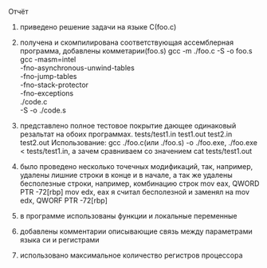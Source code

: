 Отчёт
1) приведено решение задачи на языке С(foo.c)
2) получена и скомпилирована соответствующая ассемблерная программа, добавлены комметарии(foo.s)
gcc -m ./foo.c -S -o foo.s
gcc -masm=intel \
    -fno-asynchronous-unwind-tables \
    -fno-jump-tables \
    -fno-stack-protector \
    -fno-exceptions \
    ./code.c \
    -S -o ./code.s

3) представлено полное тестовое покрытие дающее одинаковый резальтат на обоих программах.
tests/test1.in test1.out test2.in test2.out
Использование: gcc ./foo.c(или ./foo.s) -o ./foo.exe, ./foo.exe < tests/test1.in, 
а зачем сравниваем со значением cat tests/test1.out
4) было проведено несколько точечных модификаций, так, например, удалены лишние строки в конце
и в начале, а так же удалены бесполезные строки, например, комбинацию строк
mov eax, QWORD PTR -72[rbp]
mov edx, eax
я считал бесполезной и заменял на mov edx, QWORF PTR -72[rbp]
5) в программе использованы функции и локальные переменные
6) добавлены комментарии описывающие связь между параметрами языка си и регистрами
7) использовано максимальное количество регистров процессора
